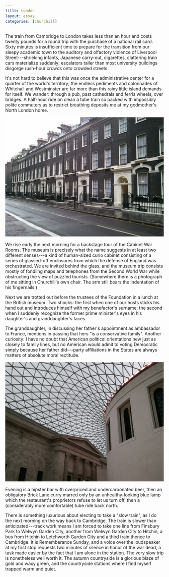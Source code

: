 ```yaml
---
title: London
layout: essay
categories: [churchill]
---
```


The train from Cambridge to London takes less than an hour and costs twenty
pounds for a round trip with the purchase of a national rail card. Sixty minutes
is insufficient time to prepare for the transition from our sleepy academic town
to the auditory and olfactory violence of Liverpool Street---shrieking infants,
Japanese carry-out, cigarettes, clattering train cars materialize suddenly;
escalators taller than most university buildings disgorge rush-hour crowds onto
crowded streets.

It's not hard to believe that this was once the administrative center for a
quarter of the world's territory; the endless pediments and colonnades of
Whitehall and Westminster are far more than this rainy little island demands for
itself. We wander: through a pub, past cathedrals and ferris wheels, over
bridges. A half-hour ride on clean a tube train so packed with impossibly polite
commuters as to restrict breathing deposits me at my godmother's North London
home.

<img src="../attachments/london-1.jpg" />

We rise early the next morning for a backstage tour of the Cabinet War Rooms.
The museum is precisely what the name suggests in at least two different
senses---a kind of human-sized curio cabinet consisting of a series of
glassed-off enclosures from which the defense of England was orchestrated. We
are invited behind the glass, and the museum trip consists mostly of fondling
maps and telephones from the Second World War while obstructing the view of
puzzled tourists. (Somewhere there is a photograph of me sitting in Churchill's
own chair. The arm still bears the indentation of his fingernails.)

Next we are trotted out before the trustees of the Foundation in a lunch at the
British museum.  Two shocks: the first when one of our hosts sticks his hand out
and introduces himself with my benefactor's surname, the second when I suddenly
recognize the former prime minister's eyes in his daughter's and granddaughter's
faces.

The granddaughter, in discussing her father's appointment as ambassador to
France, mentions in passing that hers "is a conservative family". Another
curiosity: I have no doubt that American political orientations hew just as
closely to family lines, but no American would admit to voting Democratic simply
because her father did---party affiliations in the States are always matters of
absolute moral rectitude.

<img src="../attachments/london-2.jpg" />

Evening is a hipster bar with overpriced and undercarbonated beer, then an
obligatory Brick Lane curry marred only by an unhealthy-looking blue lamp which
the restaurant's proprietors refuse to let us turn off, then a (considerably
more comfortable) tube ride back north.

There is something luxurious about electing to take a "slow train", as I do the
next morning on the way back to Cambridge. The train is slower than
anticipated---track work means I am forced to take one line from Finsbury Park
to Welwyn Garden City, another from Welwyn Garden City to Hitchin, a bus from
Hitchin to Letchworth Garden City and a third train thence to Cambridge. It is
Rememberance Sunday, and a voice over the loudspeaker at my first stop requests
two minutes of silence in honor of the war dead, a task made easier by the fact
that I am alone in the station.  The very slow trip is nonetheless well worth
it. The autumn countryside is a glorious blaze of gold and waxy green, and the
countryside stations where I find myself trapped warm and quiet.
